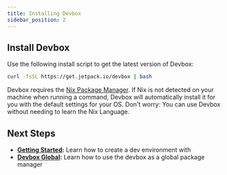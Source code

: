 ```yaml
---
title: Installing Devbox
sidebar_position: 2
---
```


## Install Devbox

Use the following install script to get the latest version of Devbox:

```bash
curl -fsSL https://get.jetpack.io/devbox | bash
```

Devbox requires the [Nix Package Manager](https://nixos.org/download.html). If Nix is not detected on your machine when running a command, Devbox will automatically install it for you with the default settings for your OS. Don't worry: You can use Devbox without needing to learn the Nix Language.

## Next Steps

* **[Getting Started](getting_started.md):** Learn how to create a dev environment with 
* **[Devbox Global](devbox_global.md):** Learn how to use the devbox as a global package manager